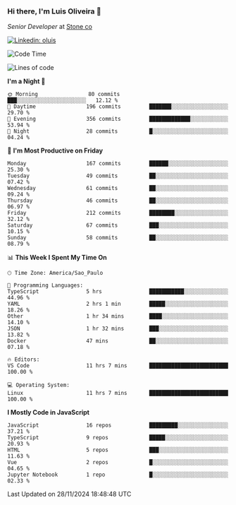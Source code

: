 ### Hi there, I'm Luis Oliveira 👋
*Senior Developer* at [Stone co](https://www.stone.com.br)  

[![Linkedin: oluis](https://img.shields.io/badge/-ooluis-blue?style=flat-square&logo=Linkedin&logoColor=white&link=https://www.linkedin.com/in/ooluis)](https://www.linkedin.com/in/ooluis/)

<!--START_SECTION:waka-->
![Code Time](http://img.shields.io/badge/Code%20Time-4%2C416%20hrs%2046%20mins-blue)

![Lines of code](https://img.shields.io/badge/From%20Hello%20World%20I%27ve%20Written-357.3%20thousand%20lines%20of%20code-blue)

**I'm a Night 🦉** 

```text
🌞 Morning                80 commits          ███░░░░░░░░░░░░░░░░░░░░░░   12.12 % 
🌆 Daytime                196 commits         ███████░░░░░░░░░░░░░░░░░░   29.70 % 
🌃 Evening                356 commits         █████████████░░░░░░░░░░░░   53.94 % 
🌙 Night                  28 commits          █░░░░░░░░░░░░░░░░░░░░░░░░   04.24 % 
```
📅 **I'm Most Productive on Friday** 

```text
Monday                   167 commits         ██████░░░░░░░░░░░░░░░░░░░   25.30 % 
Tuesday                  49 commits          ██░░░░░░░░░░░░░░░░░░░░░░░   07.42 % 
Wednesday                61 commits          ██░░░░░░░░░░░░░░░░░░░░░░░   09.24 % 
Thursday                 46 commits          ██░░░░░░░░░░░░░░░░░░░░░░░   06.97 % 
Friday                   212 commits         ████████░░░░░░░░░░░░░░░░░   32.12 % 
Saturday                 67 commits          ███░░░░░░░░░░░░░░░░░░░░░░   10.15 % 
Sunday                   58 commits          ██░░░░░░░░░░░░░░░░░░░░░░░   08.79 % 
```


📊 **This Week I Spent My Time On** 

```text
🕑︎ Time Zone: America/Sao_Paulo

💬 Programming Languages: 
TypeScript               5 hrs               ███████████░░░░░░░░░░░░░░   44.96 % 
YAML                     2 hrs 1 min         █████░░░░░░░░░░░░░░░░░░░░   18.26 % 
Other                    1 hr 34 mins        ████░░░░░░░░░░░░░░░░░░░░░   14.10 % 
JSON                     1 hr 32 mins        ███░░░░░░░░░░░░░░░░░░░░░░   13.82 % 
Docker                   47 mins             ██░░░░░░░░░░░░░░░░░░░░░░░   07.18 % 

🔥 Editors: 
VS Code                  11 hrs 7 mins       █████████████████████████   100.00 % 

💻 Operating System: 
Linux                    11 hrs 7 mins       █████████████████████████   100.00 % 
```

**I Mostly Code in JavaScript** 

```text
JavaScript               16 repos            █████████░░░░░░░░░░░░░░░░   37.21 % 
TypeScript               9 repos             █████░░░░░░░░░░░░░░░░░░░░   20.93 % 
HTML                     5 repos             ███░░░░░░░░░░░░░░░░░░░░░░   11.63 % 
Vue                      2 repos             █░░░░░░░░░░░░░░░░░░░░░░░░   04.65 % 
Jupyter Notebook         1 repo              █░░░░░░░░░░░░░░░░░░░░░░░░   02.33 % 
```




 Last Updated on 28/11/2024 18:48:48 UTC
<!--END_SECTION:waka-->
